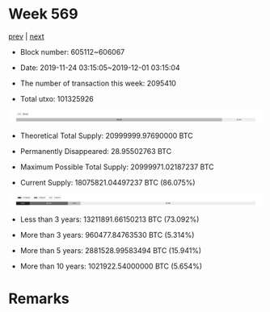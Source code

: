 # Week 569

[prev](week0568.md) | [next](week0570.md)

- Block number: 605112~606067

- Date: 2019-11-24 03:15:05~2019-12-01 03:15:04

- The number of transaction this week: 2095410

- Total utxo: 101325926

![](../images/mined_week0569.png)

- Theoretical Total Supply: 20999999.97690000 BTC

- Permanently Disappeared: 28.95502763 BTC

- Maximum Possible Total Supply: 20999971.02187237 BTC

- Current Supply: 18075821.04497237 BTC (86.075%)

![](../images/year_week0569.png)


- Less than 3 years: 13211891.66150213 BTC (73.092%)

- More than 3 years: 960477.84763530 BTC (5.314%)

- More than 5 years: 2881528.99583494 BTC (15.941%)

- More than 10 years: 1021922.54000000 BTC (5.654%)

# Remarks

